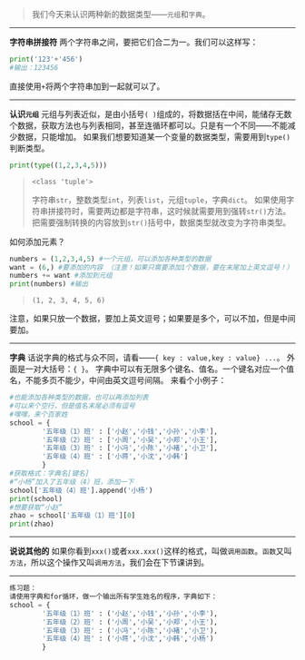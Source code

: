 > 我们今天来认识两种新的数据类型——`元组`和`字典`。

<hr>

**字符串拼接符**
两个字符串之间，要把它们合二为一。我们可以这样写：

```python
print('123'+'456')
#输出：123456
```
直接使用`+`将两个字符串加到一起就可以了。

<hr>

**认识`元组`**
元组与列表近似，是由小括号`( )`组成的，将数据括在中间，能储存无数个数据，获取方法也与列表相同，甚至连循环都可以。只是有一个不同——不能减少数据，只能增加。
如果我们想要知道某一个变量的数据类型，需要用到`type()`判断类型。

```python
print(type((1,2,3,4,5)))
```

> `<class 'tuple'>`
>  
> 字符串`str`，整数类型`int`，列表`list`，元组`tuple`，字典`dict`。
> 如果使用字符串拼接符时，需要两边都是字符串，这时候就需要用到强转`str()`方法。把需要强制转换的内容放到`str()`括号中，数据类型就改变为字符串类型。

如何添加元素？

```python
numbers = (1,2,3,4,5) #一个元组，可以添加各种类型的数据
want = (6,) #要添加的内容 （注意！如果只需要添加1个数据，要在末尾加上英文逗号！）
numbers += want #添加到元组
print(numbers) #输出
```

> `(1, 2, 3, 4, 5, 6)`

注意，如果只放一个数据，要加上英文逗号；如果要是多个，可以不加，但是中间要加。

<hr>

**字典**
话说字典的格式与众不同，请看——`{ key : value,key : value} ...`。
外面是一对大括号：`{ }`。
字典中可以有无限多个键名、值名。一个键名对应一个值名，不能多页不能少，中间由英文逗号间隔。
来看个小例子：

```python
#也能添加各种类型的数据，也可以再添加列表
#可以来个空行，但是值名末尾必须有逗号
#嘿嘿，来个百家姓
school = {
		'五年级（1）班' : ['小赵','小钱','小孙','小李'],
		'五年级（2）班' : ['小周','小吴','小郑','小王'],
		'五年级（3）班' : ['小冯','小陈','小褚','小卫'],
		'五年级（4）班' : ['小蒋','小沈','小韩']
		}
#获取格式：字典名[键名]
#“小杨”加入了五年级（4）班，添加一下
school['五年级（4）班'].append('小杨')
print(school)
#想要获取“小赵”
zhao = school['五年级（1）班'][0]
print(zhao)
```

<hr>

**说说其他的**
如果你看到`xxx()`或者`xxx.xxx()`这样的格式，叫做`调用函数`。`函数`又叫`方法`，所以这个操作又叫`调用方法`，我们会在下节课讲到。

<hr>

```python
练习题：
请使用字典和for循环，做一个输出所有学生姓名的程序，字典如下：
school = {
		'五年级（1）班' : ('小赵','小钱','小孙','小李'),
		'五年级（2）班' : ('小周','小吴','小郑','小王'),
		'五年级（3）班' : ('小冯','小陈','小褚','小卫'),
		'五年级（4）班' : ('小蒋','小沈','小韩','小杨')
		}
```

